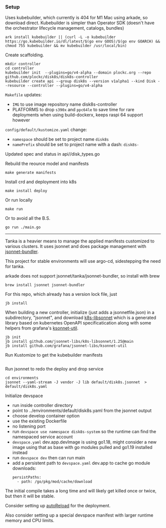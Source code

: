 ### Setup

Uses kubebuilder, which currently is 404 for M1 Mac using arkade, so download direct.  Kubebuilder is simpler than Operator SDK (doesn't have the orchestrator lifecycle management, catalogs, bundles)
```
ark install kubebuilder || (curl -L -o kubebuilder https://go.kubebuilder.io/dl/latest/$(go env GOOS)/$(go env GOARCH) && chmod 755 kubebuilder && mv kubebuilder /usr/local/bin)
```

Create scaffolding.
```
mkdir controller
cd controller
kubebuilder init  --plugins=go/v4-alpha --domain plockc.org --repo github.com/plockc/disk8s/disk8s-controller
kubebuilder create api --group disk8s --version v1alpha1 --kind Disk --resource --controller --plugins=go/v4-alpha
```

`Makefile` updates:
- `IMG` to use image repository name disk8s-controller
- PLATFORMS to drop `s390x` and `ppc64le` to save time for rare deployments when using build-dockerx, keeps raspi 64 support however

`config/default/kustomize.yaml` change:
- `namespace` should be set to project name `disk8s`
- `namePrefix` should be set to project name with a dash: `disk8s-`

Updated spec and status in api/<version>/disk_types.go

Rebuild the reource model and manifests
```
make generate manifests
```

Install crd and deployment into k8s
```
make install deploy
```

Or run locally
```
make run
```

Or to avoid all the B.S.
```
go run ./main.go
```

---
Tanka is a heavier means to manage the applied manifests customized to various clusters.  It uses jsonnet and does package management with [jsonnet-bundler](https://github.com/jsonnet-bundler/jsonnet-bundler).

This project for stable environments will use argo-cd, sidestepping the need for tanka.

arkade does not support jsonnet/tanka/jsonnet-bundler, so install with brew
```
brew install jsonnet jsonnet-bundler
```

For this repo, which already has a version lock file, just
```
jb install
```

When building a new controller, initialize (just adds a jsonnetfile.json) in a subdirectory, "jsonnet", and download [k8s-libsonnet](https://github.com/jsonnet-libs/k8s-libsonnet) which is a generated library based on kubernetes OpenAPI specificatication along with some helpers from grafana's [ksonnet-util](https://github.com/grafana/jsonnet-libs/blob/master/ksonnet-util/util.libsonnet).
```
jb init
jb install github.com/jsonnet-libs/k8s-libsonnet/1.25@main
jb install github.com/grafana/jsonnet-libs/ksonnet-util
```

Run Kustomize to get the kubebuilder manifests
```

```

Run jsonnet to redo the deploy and drop service
```
cd environments
jsonnet --yaml-stream -J vendor -J lib default/disk8s.jsonnet  > default/disk8s.yaml
```

Initialize devspace
- run inside controller directory
- point to ../environments/default/disk8s.yaml from the jsonnet output
- choose develop container option
- use the existing Dockerfile
- no listening port
- run `devspace use namespace disk8s-system` so the runtime can find the namespaced service account
- `devspace.yaml` dev.app.devImage is using go1.18, might consider a new image using that as base with go modules pulled and go1.19 installed instead
- run `devspace dev` then can run main
- add a persistent path to `devspace.yaml` dev.app to cache go module downloads:
  ```
  persistPaths:
    - path: /go/pkg/mod/cache/download
  ```

The initial compile takes a long time and will likely get killed once or twice, but then it will be stable.

Consider setting up [autoReload](https://www.devspace.sh/docs/5.x/configuration/development/auto-reloading) for the deployment.

Also consider setting up a special devspace manifest with larger runtime memory and CPU limits.
